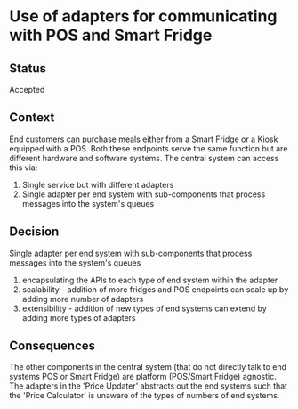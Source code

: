 # Use of adapters for communicating with POS and Smart Fridge

## Status
Accepted

## Context
End customers can purchase meals either from a Smart Fridge or a Kiosk equipped with a POS. 
Both these endpoints serve the same function but are different hardware and software systems.
The central system can access this via:
1. Single service but with different adapters
2. Single adapter per end system with sub-components that process messages into the system's queues 

## Decision   
Single adapter per end system with sub-components that process messages into the system's queues
1. encapsulating the APIs to each type of end system within the adapter
2. scalability - addition of more fridges and POS endpoints can scale up by adding more number of adapters
3. extensibility - addition of new types of end systems can extend by adding more types of adapters


## Consequences
The other components in the central system (that do not directly talk to end systems POS or Smart Fridge) 
are platform (POS/Smart Fridge) agnostic. The adapters in the  'Price Updater' abstracts out the end systems 
such that the 'Price Calculator' is unaware of the types of numbers of end systems.
